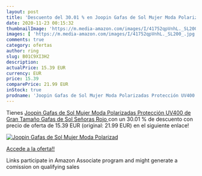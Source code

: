 ```yaml
---
layout: post
title: 'Descuento del 30.01 % en Joopin Gafas de Sol Mujer Moda Polarizad'
date: 2020-11-23 00:15:32
thumbnailImage: 'https://m.media-amazon.com/images/I/41752qpVnhL._SL200_.jpg'
images: [ 'https://m.media-amazon.com/images/I/41752qpVnhL._SL200_.jpg' ]
comments: true
category: ofertas
author: ring
slug: B01C9XI3H2
description:
actualPrice: 15.39 EUR
currency: EUR
price: 15.39
comparePrice: 21.99 EUR
inStock: true
prodname: 'Joopin Gafas de Sol Mujer Moda Polarizadas Protección UV400 de Gran Tamaño Gafas de Sol Señoras  Rojo '
---
```


Tienes [Joopin Gafas de Sol Mujer Moda Polarizadas Protección UV400 de Gran Tamaño Gafas de Sol Señoras  Rojo ](https://www.amazon.es/dp/B01C9XI3H2/?tag=tolees-21) con un 30.01 % de descuento con precio de oferta de 15.39 EUR (original: 21.99 EUR) en el siguiente enlace!

[![Joopin Gafas de Sol Mujer Moda Polarizad](https://m.media-amazon.com/images/I/41752qpVnhL._SL200_.jpg)](https://www.amazon.es/dp/B01C9XI3H2/?tag=tolees-21)

[Accede a la oferta!!](https://www.amazon.es/dp/B01C9XI3H2/?tag=tolees-21)

Links participate in Amazon Associate program and might generate a comission on qualifying sales



